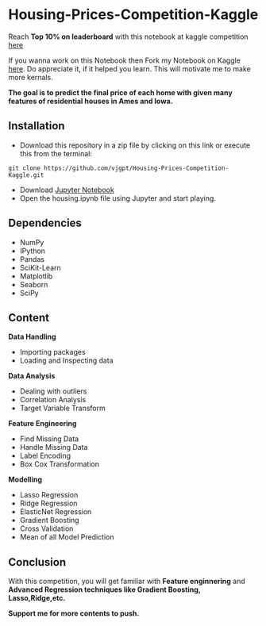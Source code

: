 # Housing-Prices-Competition-Kaggle

Reach **Top 10% on leaderboard** with this notebook at kaggle competition [here](https://www.kaggle.com/c/house-prices-advanced-regression-techniques)

If you wanna work on this Notebook then Fork my Notebook on Kaggle [here](https://www.kaggle.com/vjgupta/reach-top-10-with-simple-model-on-housing-prices).
Do appreciate it, if it helped you learn. This will motivate me to make more kernals.

**The goal is to predict the final price of each home with given many features of residential houses in Ames and Iowa.**

## Installation
- Download this repository in a zip file by clicking on this link or execute this from the terminal:

```git clone https://github.com/vjgpt/Housing-Prices-Competition-Kaggle.git```
- Download [Jupyter Notebook](http://jupyter.org/)
- Open the housing.ipynb file using Jupyter and start playing.

## Dependencies

- NumPy
- IPython
- Pandas
- SciKit-Learn
- Matplotlib
- Seaborn
- SciPy

## Content

**Data Handling**
- Importing packages
- Loading and Inspecting data

**Data Analysis**
- Dealing with outliers
- Correlation Analysis
- Target Variable Transform

**Feature Engineering**
- Find Missing Data
- Handle Missing Data
- Label Encoding
- Box Cox Transformation

**Modelling**
- Lasso Regression
- Ridge Regression
- ElasticNet Regression
- Gradient Boosting
- Cross Validation
- Mean of all Model Prediction

## Conclusion
With this competition, you will get familiar with **Feature enginnering** and **Advanced Regression techniques like Gradient Boosting, Lasso,Ridge,etc.**

**Support me for more contents to push.**
